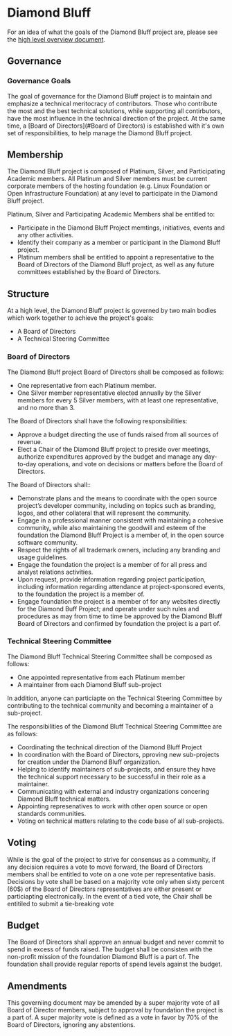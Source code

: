 # Diamond Bluff

For an idea of what the goals of the Diamond Bluff project are, please see the
[high level overview document](README.md).

## Governance

### Governance Goals

The goal of governance for the Diamond Bluff project is to maintain and
emphasize a technical meritocracy of contributors. Those who contribute the
most and the best technical solutions, while supporting all contirbutors, have
the most influence in the technical direction of the project. At the same
time, a [Board of Directors](#Board of Directors) is established with it's
own set of responsibilities, to help manage the Diamond Bluff project.

## Membership

The Diamond Bluff project is composed of Platinum, Silver, and Participating
Academic members. All Platinum and Silver members must be current corporate
members of the hosting foundation (e.g. Linux Foundation or Open Infrastructure
Foundation) at any level to participate in the Diamond Bluff project.

Platinum, Silver and Participating Academic Members shal be entitled to:

* Participate in the Diamond Bluff Project memtings, initiatives, events and
  any other activities.
* Identify their company as a member or participant in the Diamond Bluff
  project.
* Platinum members shall be entitled to appoint a representative to the
  Board of Directors of the Diamond Bluff project, as well as any future
  committees established by the Board of Directors.

## Structure

At a high level, the Diamond Bluff project is governed by two main bodies which
work together to achieve the project's goals:

* A Board of Directors
* A Technical Steering Committee

### Board of Directors

The Diamond Bluff project Board of Directors shall be composed as follows:

* One representative from each Platinum member.
* One Silver member representative elected annually by the Silver members for
  every 5 Silver members, with at least one representative, and no more than 3.

The Board of Directors shall have the following responsibilities:

* Approve a budget directing the use of funds raised from all sources of
  revenue.
* Elect a Chair of the Diamond Bluff project to preside over meetings,
  authorize expenditures approved by the budget and manage any day-to-day
  operations, and vote on decisions or matters before the Board of Directors.

The Board of Directors shall::

* Demonstrate plans and the means to coordinate with the open source project’s
  developer community, including on topics such as branding, logos, and other
  collateral that will represent the community.
* Engage in a professional manner consistent with maintaining a cohesive
  community, while also maintaining the goodwill and esteem of the foundation
  the Diamond Bluff Project is a member of, in the open source software
  community.
* Respect the rights of all trademark owners, including any branding and usage
  guidelines.
* Engage the foundation the project is a member of for all press and analyst
  relations activities.
* Upon request, provide information regarding project participation, including
  information regarding attendance at project-sponsored events, to the
  foundation the project is a member of.
* Engage foundation the project is a member of for any websites directly for
  the Diamond Buff Project; and operate under such rules and procedures as may
  from time to time be approved by the Diamond Bluff Board of Directors and
  confirmed by foundation the project is a part of.

### Technical Steering Committee

The Diamond Bluff Technical Steering Committee shall be composed as follows:

* One appointed representative from each Platinum member
* A maintainer from each Diamond Bluff sub-project

In addition, anyone can particiapte on the Technical Steering Committee by
contributing to the technical community and becoming a maintainer of a
sub-project.

The responsibilities of the Diamond Bluff Technical Steering Committee are
as follows:

* Coordinating the technical direction of the Diamond Bluff Project
* In coordination with the Board of Directors, pproving new sub-projects for
  creation under the Diamond Bluff organization.
* Helping to identify maintainers of sub-projects, and ensure they have the
  technical support necessary to be successful in their role as a maintainer.
* Communicating with external and industry organizations concering Diamond
  Bluff technical matters.
* Appointing represenatives to work with other open source or open standards
  communities.
* Voting on technical matters relating to the code base of all sub-projects.

## Voting

While is the goal of the project to strive for consensus as a community, if any
decision requires a vote to move forward, the Board of Directors members shall
be entitled to vote on a one vote per representative basis.
Decisions by vote shall be based on a majority vote only when sixty percent
(60$) of the Board of Directors representatives are either present or
particiapting electronically. In the event of a tied vote, the Chair shall be
entitiled to submit a tie-breaking vote

## Budget

The Board of Directors shall approve an annual budget and never commit to spend
in excess of funds raised. The budget shall be consisten with the non-profit
mission of the foundation Diamond Bluff is a part of. The foundation shall
provide regular reports of spend levels against the budget.

## Amendments
This governiing document may be amended by a super majority vote of all Board
of Director members, subject to approval by foundation the project is a part
of. A super majority vote is defined as a vote in favor by 70% of the
Board of Directors, ignoring any abstentions.
